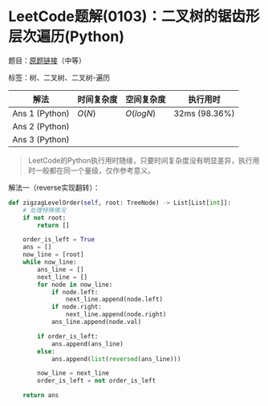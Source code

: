 # LeetCode题解(0103)：二叉树的锯齿形层次遍历(Python)

题目：[原题链接](https://leetcode-cn.com/problems/binary-tree-zigzag-level-order-traversal/)（中等）

标签：树、二叉树、二叉树-遍历

| 解法           | 时间复杂度 | 空间复杂度 | 执行用时      |
| -------------- | ---------- | ---------- | ------------- |
| Ans 1 (Python) | $O(N)$     | $O(logN)$  | 32ms (98.36%) |
| Ans 2 (Python) |            |            |               |
| Ans 3 (Python) |            |            |               |

>  LeetCode的Python执行用时随缘，只要时间复杂度没有明显差异，执行用时一般都在同一个量级，仅作参考意义。

解法一（reverse实现翻转）：

```python
def zigzagLevelOrder(self, root: TreeNode) -> List[List[int]]:
    # 处理特殊情况
    if not root:
        return []

    order_is_left = True
    ans = []
    now_line = [root]
    while now_line:
        ans_line = []
        next_line = []
        for node in now_line:
            if node.left:
                next_line.append(node.left)
            if node.right:
                next_line.append(node.right)
            ans_line.append(node.val)

        if order_is_left:
            ans.append(ans_line)
        else:
            ans.append(list(reversed(ans_line)))

        now_line = next_line
        order_is_left = not order_is_left

    return ans
```



